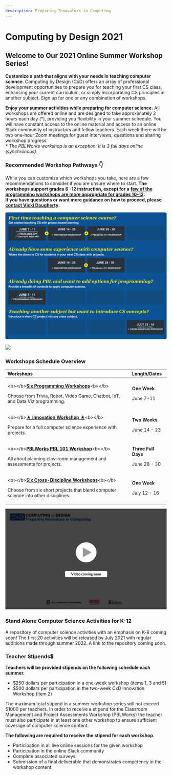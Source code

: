```yaml
---
description: Preparing Innovators in Computing
---
```


# Computing by Design 2021

## Welcome to Our 2021 Online Summer Workshop Series!  

**Customize a path that aligns with your needs in teaching computer science**. Computing by Design \(CxD\) offers an array of professional development opportunities to prepare you for teaching your first CS class, enhancing your current curriculum, or simply incorporating CS principles in another subject. Sign up for one or any combination of workshops.

**Enjoy your summer activities while preparing for computer science.** All workshops are offered online and are designed to take approximately 2 hours each day \(\*\), providing you flexibility in your summer schedule. You will have constant access to the online material and access to an online Slack community of instructors and fellow teachers. Each week there will be two one-hour Zoom meetings for guest interviews, questions and sharing workshop progress.  
_\* The PBLWorks workshop is an exception: It is 3 full days online \(synchronous\)._

### Recommended Workshop Pathways  👇 

While you can customize which workshops you take, here are a few recommendations to consider if you are unsure where to start. **The workshops support grades 6 -12 instruction, except for a** [**few of the programming workshops are more appropriate for grades 10-12**](https://docs.idew.org/cxd2021/programming-workshops/choose-programming-workshop#choose-from-six-programming-workshops)**.**   
**If you have questions or want more guidance on how to proceed, please** [**contact Vicki Daugherty**](mailto:%20vdaugher@iupui.edu)**.**

![Click image to enlarge.](.gitbook/assets/pathways2.png)

![](.gitbook/assets/orgbanner.png)

### Workshops Schedule Overview

<table>
  <thead>
    <tr>
      <th style="text-align:left">Workshops</th>
      <th style="text-align:left">Length/Dates</th>
    </tr>
  </thead>
  <tbody>
    <tr>
      <td style="text-align:left">
        <p>&lt;b&gt;&lt;/b&gt;<a href="programming-workshops/choose-programming-workshop.md"><b>Six Programming Workshops</b></a>&lt;b&gt;&lt;/b&gt;</p>
        <p>Choose from Trivia, Robot, Video Game, Chatbot, IoT, and Data Viz programming.</p>
      </td>
      <td style="text-align:left">
        <p><b>One Week</b>
        </p>
        <p>June 7-11</p>
      </td>
    </tr>
    <tr>
      <td style="text-align:left">
        <p>&lt;b&gt;&lt;/b&gt;<a href="cxd-innovation-workshop/full-experience.md"><b>&#x2605; Innovation Workshop &#x2605;</b></a>&lt;b&gt;&lt;/b&gt;</p>
        <p>Prepare for a full computer science experience with projects.</p>
      </td>
      <td style="text-align:left">
        <p><b>Two Weeks</b>
        </p>
        <p>June 14 - 23</p>
      </td>
    </tr>
    <tr>
      <td style="text-align:left">
        <p>&lt;b&gt;&lt;/b&gt;<a href="pblworks-101-workshop/classroom.md"><b>PBLWorks PBL 101 Workshop</b></a>&lt;b&gt;&lt;/b&gt;</p>
        <p>All about planning classroom management and assessments for projects.</p>
      </td>
      <td style="text-align:left">
        <p><b>Three Full Days</b>
        </p>
        <p>June 28 - 30</p>
      </td>
    </tr>
    <tr>
      <td style="text-align:left">
        <p>&lt;b&gt;&lt;/b&gt;<a href="cs-short-workshops/short-projects.md"><b>Six Cross-Discipline Workshops</b></a>&lt;b&gt;&lt;/b&gt;</p>
        <p>Choose from six short projects that blend computer science into other
          disciplines.</p>
      </td>
      <td style="text-align:left">
        <p><b>One Week</b>
        </p>
        <p>July 12 - 16</p>
      </td>
    </tr>
  </tbody>
</table>

![](.gitbook/assets/vidcoming.png)

### **Stand Alone Computer Science Activities for K-12** 

A repository of computer science activities with an emphasis on K-8 coming soon! The first 20 activities will be released by July 2021 with regular additions made through summer 2022.  A link to the repository coming soon. 

### Teacher Stipends💲 

**Teachers will be provided stipends on the following schedule each summer.**

* $250 dollars per participation in a one-week workshop \(items 1, 3 and 5\)
* $500 dollars per participation in the two-week CxD Innovation Workshop \(item 2\)

The maximum total stipend in a summer workshop series will not exceed $1000 per teachers. In order to receive a stipend for the Classroom Management and Project Assessments Workshop \(PBLWorks\) the teacher must also participate in at least one other workshop to ensure sufficient coverage of computer science content. 

**The following are required to receive the stipend for each workshop.**

* Participation in all live online sessions for the given workshop
* Participation in the online Slack community
* Complete associated surveys
* Submission of a final deliverable that demonstrates competency in the workshop content

